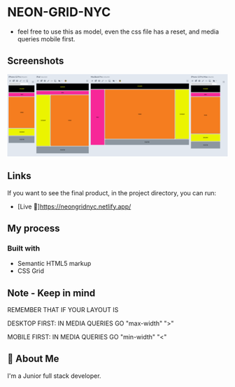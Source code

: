 # NEON-GRID-NYC

- feel free to use this as model, even the css file has a reset, and media queries mobile first. 

## Screenshots
![App Screenshot](screenshot/SCR-20240328-nnyf.png)

## Links
If you want to see the final product, in the project directory, you can run:
- [Live 🔗]https://neongridnyc.netlify.app/

## My process

### Built with
- Semantic HTML5 markup
- CSS Grid

## Note - Keep in mind
REMEMBER THAT IF YOUR LAYOUT IS 

DESKTOP FIRST: IN MEDIA QUERIES GO "max-width" ">"

MOBILE FIRST: IN MEDIA QUERIES GO "min-width"  "<"

## 🚀 About Me
I'm a Junior full stack developer.
